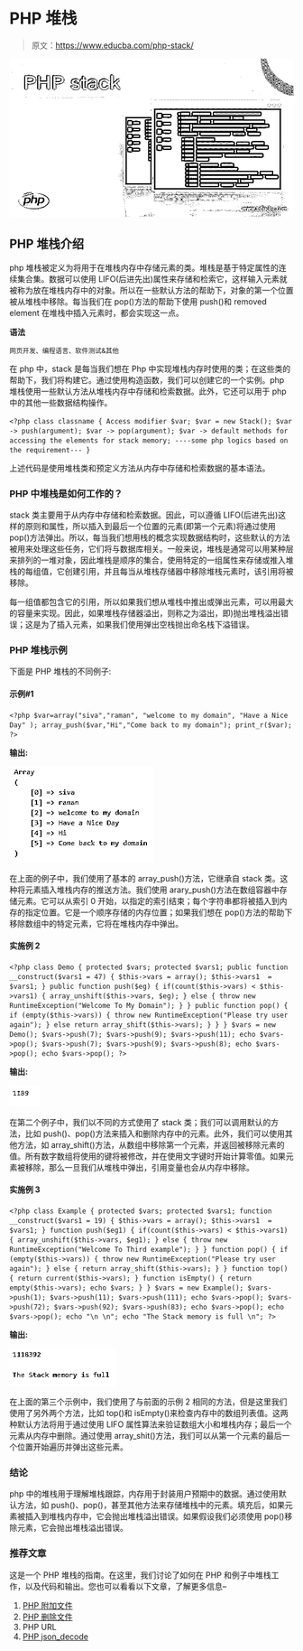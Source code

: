 # PHP 堆栈

> 原文：<https://www.educba.com/php-stack/>

![PHP stack](img/fe92fa3392e24e008ef2cdfe5e78a5b0.png)



## PHP 堆栈介绍

php 堆栈被定义为将用于在堆栈内存中存储元素的类。堆栈是基于特定属性的连续集合集。数据可以使用 LIFO(后进先出)属性来存储和检索它，这样输入元素就被称为放在堆栈内存中的对象。所以在一些默认方法的帮助下，对象的第一个位置被从堆栈中移除。每当我们在 pop()方法的帮助下使用 push()和 removed element 在堆栈中插入元素时，都会实现这一点。

**语法**

<small>网页开发、编程语言、软件测试&其他</small>

在 php 中，stack 是每当我们想在 Php 中实现堆栈内存时使用的类；在这些类的帮助下，我们将构建它。通过使用构造函数，我们可以创建它的一个实例。php 堆栈使用一些默认方法从堆栈内存中存储和检索数据。此外，它还可以用于 php 中的其他一些数据结构操作。

`<?php
class classname {
Access modifier $var;
$var = new Stack();
$var -> push(argument);
$var -> pop(argument);
$var -> default methods for accessing the elements for stack memory;
----some php logics based on the requirement---
}`

上述代码是使用堆栈类和预定义方法从内存中存储和检索数据的基本语法。

### PHP 中堆栈是如何工作的？

stack 类主要用于从内存中存储和检索数据。因此，可以遵循 LIFO(后进先出)这样的原则和属性，所以插入到最后一个位置的元素(即第一个元素)将通过使用 pop()方法弹出。所以，每当我们想用栈的概念实现数据结构时，这些默认的方法被用来处理这些任务，它们将与数据库相关。一般来说，堆栈是通常可以用某种层来排列的一堆对象，因此堆栈是顺序的集合，使用特定的一组属性来存储或推入堆栈的每组值，它创建引用，并且每当从堆栈存储器中移除堆栈元素时，该引用将被移除。

每一组值都包含它的引用，所以如果我们想从堆栈中推出或弹出元素，可以用最大的容量来实现。因此，如果堆栈存储器溢出，则称之为溢出，即)抛出堆栈溢出错误；这是为了插入元素，如果我们使用弹出空栈抛出命名栈下溢错误。

### PHP 堆栈示例

下面是 PHP 堆栈的不同例子:

#### 示例#1

`<?php
$var=array("siva","raman", "welcome to my domain", "Have a Nice Day" );
array_push($var,"Hi","Come back to my domain");
print_r($var);
?>`

**输出:**

![PHP stack output 1](img/0b7ac3f625cfaded5071672487e23104.png)



在上面的例子中，我们使用了基本的 array_push()方法，它继承自 stack 类。这种将元素插入堆栈内存的推送方法。我们使用 arary_push()方法在数组容器中存储元素。它可以从索引 0 开始，以指定的索引结束；每个字符串都将被插入到内存的指定位置。它是一个顺序存储的内存位置；如果我们想在 pop()方法的帮助下移除数组中的特定元素，它将在堆栈内存中弹出。

#### 实施例 2

`<?php
class Demo
{
protected $vars;
protected $vars1;
public function __construct($vars1 = 47) {
$this->vars = array();
$this->vars1  = $vars1;
}
public function push($eg) {
if(count($this->vars) < $this->vars1) {
array_unshift($this->vars, $eg);
} else {
throw new RuntimeException("Welcome To My Domain");
}
}
public function pop() {
if (empty($this->vars)) {
throw new RuntimeException("Please try user again");
} else
return array_shift($this->vars);
}
}
}
$vars = new Demo();
$vars->push(7);
$vars->push(9);
$vars->push(11);
echo $vars->pop();
$vars->push(7);
$vars->push(9);
$vars->push(8);
echo $vars->pop();
echo $vars->pop();
?>`

**输出:**

![PHP stack output 2](img/7d81f194123faf3c7fee18e66755b7e8.png)



在第二个例子中，我们以不同的方式使用了 stack 类；我们可以调用默认的方法，比如 push()、pop()方法来插入和删除内存中的元素。此外，我们可以使用其他方法，如 array_shift()方法，从数组中移除第一个元素，并返回被移除元素的值。所有数字数组将使用的键将被修改，并在使用文字键时开始计算零值。如果元素被移除，那么一旦我们从堆栈中弹出，引用变量也会从内存中移除。

#### 实施例 3

`<?php
class Example
{
protected $vars;
protected $vars1;
function __construct($vars1 = 19) {
$this->vars = array();
$this->vars1  = $vars1;
}
function push($eg1) {
if(count($this->vars) < $this->vars1) {
array_unshift($this->vars, $eg1);
} else {
throw new RuntimeException("Welcome To Third example");
}
}
function pop() {
if (empty($this->vars)) {
throw new RuntimeException("Please try user again");
} else {
return array_shift($this->vars);
}
}
function top() {
return current($this->vars);
}
function isEmpty() {
return empty($this->vars);
echo $vars;
}
}
$vars = new Example();
$vars->push(1);
$vars->push(11);
$vars->push(111);
echo $vars->pop();
$vars->push(72);
$vars->push(92);
$vars->push(83);
echo $vars->pop();
echo $vars->pop();
echo "\n \n";
echo "The Stack memory is full \n";
?>`

**输出:**

![PHP stack output 3](img/37f63150b5988ebb9850c599fce73542.png)



在上面的第三个示例中，我们使用了与前面的示例 2 相同的方法，但是这里我们使用了另外两个方法，比如 top()和 isEmpty()来检查内存中的数组列表值。这两种默认方法将用于通过使用 LIFO 属性算法来验证数组大小和堆栈内存；最后一个元素从内存中删除。通过使用 array_shit()方法，我们可以从第一个元素的最后一个位置开始遍历并弹出这些元素。

### 结论

php 中的堆栈用于理解堆栈跟踪，内存用于封装用户预期中的数据。通过使用默认方法，如 push()、pop()，甚至其他方法来存储堆栈中的元素。填充后，如果元素被插入到堆栈内存中，它会抛出堆栈溢出错误。如果假设我们必须使用 pop()移除元素，它会抛出堆栈溢出错误。

### 推荐文章

这是一个 PHP 堆栈的指南。在这里，我们讨论了如何在 PHP 和例子中堆栈工作，以及代码和输出。您也可以看看以下文章，了解更多信息–

1.  [PHP 附加文件](https://www.educba.com/php-append-file/)
2.  [PHP 删除文件](https://www.educba.com/php-delete-file/)
3.  PHP URL
4.  [PHP json_decode](https://www.educba.com/php-json_decode/)





